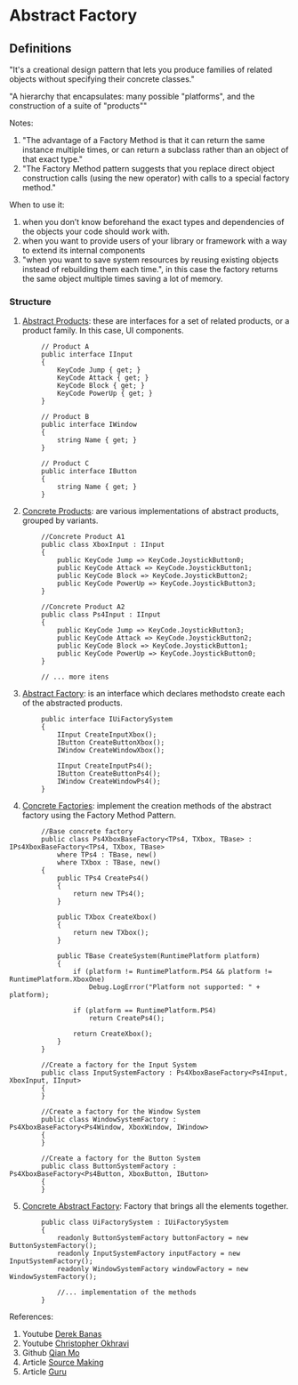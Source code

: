 
# Abstract Factory

## Definitions

"It's a creational design pattern that lets you produce families of related objects without specifying their concrete classes."

"A hierarchy that encapsulates: many possible "platforms", and the construction of a suite of "products"" 

Notes: 
1. "The advantage of a Factory Method is that it can return the same instance multiple times, or can return a subclass rather than an object of that exact type."
2. "The Factory Method pattern suggests that you replace direct object construction calls (using the new operator) with calls to a special factory method."

When to use it:
1. when you don’t know beforehand the exact types and dependencies of the objects your code should work with.
2. when you want to provide users of your library or framework with a way to extend its internal components
3. "when you want to save system resources by reusing existing objects instead of rebuilding them each time.", in this case the factory returns the same object multiple times saving a lot of memory.

### Structure

1. [Abstract Products](https://github.com/ycarowr/DesignPatterns/blob/master/Assets/Creational/AbstractFactory/UiSystemPlatformsFactory/Scripts/UiSystemPlatformsFactoryUsage.Products.cs): these are interfaces for a set of related products, or a product family. In this case, UI components.
```
        // Product A
        public interface IInput
        {
            KeyCode Jump { get; }
            KeyCode Attack { get; }
            KeyCode Block { get; }
            KeyCode PowerUp { get; }
        }

        // Product B
        public interface IWindow
        {
            string Name { get; }
        }

        // Product C
        public interface IButton
        {
            string Name { get; }
        }
```
2. [Concrete Products](https://github.com/ycarowr/DesignPatterns/blob/master/Assets/Creational/AbstractFactory/UiSystemPlatformsFactory/Scripts/UiSystemPlatformsFactoryUsage.ConcreteProducts.cs): are various implementations of abstract products, grouped by variants.
```
        //Concrete Product A1
        public class XboxInput : IInput
        {
            public KeyCode Jump => KeyCode.JoystickButton0;
            public KeyCode Attack => KeyCode.JoystickButton1;
            public KeyCode Block => KeyCode.JoystickButton2;
            public KeyCode PowerUp => KeyCode.JoystickButton3;
        }
        
        //Concrete Product A2
        public class Ps4Input : IInput
        {
            public KeyCode Jump => KeyCode.JoystickButton3;
            public KeyCode Attack => KeyCode.JoystickButton2;
            public KeyCode Block => KeyCode.JoystickButton1;
            public KeyCode PowerUp => KeyCode.JoystickButton0;
        }
        
        // ... more itens
```

3. [Abstract Factory](https://github.com/ycarowr/DesignPatterns/blob/master/Assets/Creational/AbstractFactory/UiSystemPlatformsFactory/Scripts/UiSystemPlatformsFactoryUsage.UiFactorySystem.cs): is an interface which declares methodsto create each of the abstracted products.
```
        public interface IUiFactorySystem
        {
            IInput CreateInputXbox();
            IButton CreateButtonXbox();
            IWindow CreateWindowXbox();

            IInput CreateInputPs4();
            IButton CreateButtonPs4();
            IWindow CreateWindowPs4();
        }
```
4. [Concrete Factories](https://github.com/ycarowr/DesignPatterns/blob/master/Assets/Creational/AbstractFactory/UiSystemPlatformsFactory/Scripts/UiSystemPlatformsFactoryUsage.Factories.cs): implement the creation methods of the abstract factory using the Factory Method Pattern.
```
        //Base concrete factory
        public class Ps4XboxBaseFactory<TPs4, TXbox, TBase> : IPs4XboxBaseFactory<TPs4, TXbox, TBase>
            where TPs4 : TBase, new()
            where TXbox : TBase, new()
        {
            public TPs4 CreatePs4()
            {
                return new TPs4();
            }

            public TXbox CreateXbox()
            {
                return new TXbox();
            }

            public TBase CreateSystem(RuntimePlatform platform)
            {
                if (platform != RuntimePlatform.PS4 && platform != RuntimePlatform.XboxOne)
                    Debug.LogError("Platform not supported: " + platform);

                if (platform == RuntimePlatform.PS4)
                    return CreatePs4();

                return CreateXbox();
            }
        }

        //Create a factory for the Input System
        public class InputSystemFactory : Ps4XboxBaseFactory<Ps4Input, XboxInput, IInput>
        {
        }

        //Create a factory for the Window System
        public class WindowSystemFactory : Ps4XboxBaseFactory<Ps4Window, XboxWindow, IWindow>
        {
        }

        //Create a factory for the Button System
        public class ButtonSystemFactory : Ps4XboxBaseFactory<Ps4Button, XboxButton, IButton>
        {
        }
```

5. [Concrete Abstract Factory](https://github.com/ycarowr/DesignPatterns/blob/master/Assets/Creational/AbstractFactory/UiSystemPlatformsFactory/Scripts/UiSystemPlatformsFactoryUsage.UiFactorySystem.cs): Factory that brings all the elements together.
```
        public class UiFactorySystem : IUiFactorySystem
        {
            readonly ButtonSystemFactory buttonFactory = new ButtonSystemFactory();
            readonly InputSystemFactory inputFactory = new InputSystemFactory();
            readonly WindowSystemFactory windowFactory = new WindowSystemFactory();
            
            //... implementation of the methods
        }
```

References:
1. Youtube [Derek Banas](https://www.youtube.com/watch?v=xbjAsdAK4xQ&list=PLF206E906175C7E07&index=6)
2. Youtube [Christopher Okhravi](https://www.youtube.com/watch?v=v-GiuMmsXj4&list=PLrhzvIcii6GNjpARdnO4ueTUAVR9eMBpc&index=5)
3. Github [Qian Mo](https://github.com/QianMo/Unity-Design-Pattern/tree/master/Assets/Creational%20Patterns/Abstract%20Factory%20Pattern)
4. Article [Source Making](https://sourcemaking.com/design_patterns/abstract_factory)
5. Article [Guru](https://refactoring.guru/design-patterns/abstract-factory)
